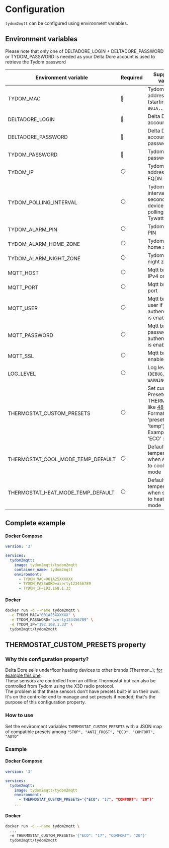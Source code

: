 # Configuration
`tydom2mqtt` can be configured using environment variables.

## Environment variables

Please note that only one of DELTADORE_LOGIN + DELTADORE_PASSWORD or TYDOM_PASSWORD is needed as your Delta Dore account is used to retrieve the Tydom password

| Environment variable              | Required       | Supported values                                                                                                                                                                                                           | Default value when missing |
|-----------------------------------|----------------|----------------------------------------------------------------------------------------------------------------------------------------------------------------------------------------------------------------------------|----------------------------|
| TYDOM_MAC                         | :red_circle:   | Tydom MAC address (starting with `001A...`)                                                                                                                                                                                |                            |
| DELTADORE_LOGIN                   | :red_circle:   | Delta Dore account login                                                                                                                                                                                                   |                            |
| DELTADORE_PASSWORD                | :red_circle:   | Delta Dore account password                                                                                                                                                                                                |                            |
| TYDOM_PASSWORD                    | :red_circle:   | Tydom password                                                                                                                                                                                                             |                            |
| TYDOM_IP                          | :white_circle: | Tydom IPv4 address or FQDN                                                                                                                                                                                                 | `mediation.tydom.com`      |
| TYDOM_POLLING_INTERVAL            | :white_circle: | Tydom polling interval (in second) for devices need polling (like Tywatt)                                                                                                                                                  | `300`                      |   
| TYDOM_ALARM_PIN                   | :white_circle: | Tydom Alarm PIN                                                                                                                                                                                                            | `None`                     |
| TYDOM_ALARM_HOME_ZONE             | :white_circle: | Tydom alarm home zone                                                                                                                                                                                                      | `1`                        |
| TYDOM_ALARM_NIGHT_ZONE            | :white_circle: | Tydom alarm night zone                                                                                                                                                                                                     | `2`                        |
| MQTT_HOST                         | :white_circle: | Mqtt broker IPv4 or FQDN                                                                                                                                                                                                   | `localhost`                |
| MQTT_PORT                         | :white_circle: | Mqtt broker port                                                                                                                                                                                                           | `1883`                     |
| MQTT_USER                         | :white_circle: | Mqtt broker user if authentication is enabled                                                                                                                                                                              | `None`                     |
| MQTT_PASSWORD                     | :white_circle: | Mqtt broker password if authentication is enabled                                                                                                                                                                          | `None`                     |
| MQTT_SSL                          | :white_circle: | Mqtt broker ssl enabled                                                                                                                                                                                                    | `false`                    |
| LOG_LEVEL                         | :white_circle: | Log level (`DEBUG`, `INFO`, `WARNING`, `ERROR`)                                                                                                                                                                            | `ERROR`                    |
| THERMOSTAT_CUSTOM_PRESETS         | :white_circle: | Set custom Presets for THERMOSTATS like [4890](https://www.deltadore.fr/domotique/gestion-chauffage/micromodule-recepteur/recepteur-rf4890-ref-6050615) <br/> Format : { 'preset': 'temp'} <br/> Example { 'ECO' : '17' }  |                            |
| THERMOSTAT_COOL_MODE_TEMP_DEFAULT | :white_circle: | Default temperature when switching to cooling mode                                                                                                                                                                         | `26`                       |   
| THERMOSTAT_HEAT_MODE_TEMP_DEFAULT | :white_circle: | Default temperature when switching to heating mode                                                                                                                                                                         | `16`                       |                                                                                                                                                                            

## Complete example

<!-- tabs:start -->
#### **Docker Compose**
```yaml
version: '3'

services:
  tydom2mqtt:
    image: tydom2mqtt/tydom2mqtt
    container_name: tydom2mqtt
    environment:
      - TYDOM_MAC=001A25XXXXXX
      - TYDOM_PASSWORD=azerty123456789
      - TYDOM_IP=192.168.1.33
```
#### **Docker**
```bash
docker run -d --name tydom2mqtt \
  -e TYDOM_MAC="001A25XXXXXX" \
  -e TYDOM_PASSWORD="azerty123456789" \
  -e TYDOM_IP="192.168.1.33" \  
  tydom2mqtt/tydom2mqtt
```
<!-- tabs:end -->

## THERMOSTAT_CUSTOM_PRESETS property

### Why this configuration property?

Delta Dore sells underfloor heating devices to other brands (Thermor...); [for example this one](https://www.deltadore.fr/domotique/gestion-chauffage/micromodule-recepteur/recepteur-rf4890-ref-6050615). \
These sensors are controlled from an offline Thermostat but can also be controlled from Tydom using the X3D radio protocol. \
The problem is that these sensors don't have presets built-in on their own. \
It's on the controller end to manage and set presets if needed; that's the purpose of this configuration property.

### How to use

Set the environment variables `THERMOSTAT_CUSTOM_PRESETS` with a JSON map of compatible presets among
`"STOP", "ANTI_FROST", "ECO", "COMFORT", "AUTO"`

### Example


<!-- tabs:start -->
#### **Docker Compose**
```yaml
version: '3'

services:
  tydom2mqtt:
    image: tydom2mqtt/tydom2mqtt
    environment:
      - THERMOSTAT_CUSTOM_PRESETS='{"ECO": "17", "COMFORT": "20"}'
    ...
```
#### **Docker**
```bash
docker run -d --name tydom2mqtt \
  ...
  -e THERMOSTAT_CUSTOM_PRESETS='{"ECO": "17", "COMFORT": "20"}'
  tydom2mqtt/tydom2mqtt
```
<!-- tabs:end -->
